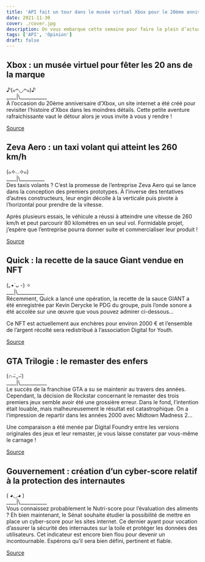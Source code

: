 ```yaml
---
title: 'API fait un tour dans le musée virtuel Xbox pour le 20ème anniversaire de la marque'
date: 2021-11-30
cover: ./cover.jpg
description: On vous embarque cette semaine pour faire le plein d’actualité, la création d’un cyber-score, la vente de la recette de la sauce GIANT en NFT et des taxis volant, let’s go !
tags: ['API', 'Opinion']
draft: false
---
```


## Xbox : un musée virtuel pour fêter les 20 ans de la marque
♪(๑ᴖ◡ᴖ๑)♪     
\_\_\_\_|\\\_\_\_\_\_\_\_\_\_\_\_       
À l’occasion du 20ème anniversaire d’Xbox, un site internet a été créé pour revisiter l’histoire d’Xbox dans les moindres détails. Cette petite aventure rafraichissante vaut le détour alors je vous invite à vous y rendre !

[Source](https://www.journaldugeek.com/2021/11/24/fans-dxbox-voici-un-musee-virtuel-pour-les-20-ans-de-la-console/)

## Zeva Aero : un taxi volant qui atteint les 260 km/h
(๑✧◡✧๑)       
\_\_\_\_|\\\_\_\_\_\_\_\_\_\_\_        
Des taxis volants ? C’est la promesse de l’entreprise Zeva Aero qui se lance dans la conception des premiers prototypes. À l’inverse des tentatives d’autres constructeurs, leur engin décolle à la verticale puis pivote à l’horizontal pour prendre de la vitesse.

Après plusieurs essais, le véhicule a réussi à atteindre une vitesse de 260 km/h et peut parcourir 80 kilomètres en un seul vol. Formidable projet, j’espère que l’entreprise pourra donner suite et commercialiser leur produit !

[Source](https://www.futura-sciences.com/tech/actualites/taxi-volant-ce-taxi-volant-vous-transforme-superman-atteindre-260-km-h-95077/)

## Quick : la recette de la sauce Giant vendue en NFT
(｡•̀ ᴗ -) ✧     
\_\_\_|\\\_\_\_\_\_\_\_\_\_\_\_        
Récemment, Quick a lancé une opération, la recette de la sauce GIANT a été enregistrée par Kevin Derycke le PDG du groupe, puis l’onde sonore a été accolée sur une œuvre que vous pouvez admirer ci-dessous…

Ce NFT est actuellement aux enchères pour environ 2000 € et l’ensemble de l’argent récolté sera redistribué à l’association Digital for Youth.

[Source](https://geeko.lesoir.be/2021/11/24/quick-vend-la-recette-de-la-sauce-giant-sous-forme-de-nft/)

## GTA Trilogie : le remaster des enfers
(∩⌣̀_⌣́)      
\_\_\_\_|\\\_\_\_\_\_\_\_\_\_\_\_       
Le succès de la franchise GTA a su se maintenir au travers des années. Cependant, la décision de Rockstar concernant le remaster des trois premiers jeux semble avoir été une grossière erreur. Dans le fond, l’intention était louable, mais malheureusement le résultat est catastrophique. On a l’impression de repartir dans les années 2000 avec Midtown Madness 2…

Une comparaison a été menée par Digital Foundry entre les versions originales des jeux et leur remaster, je vous laisse constater par vous-même le carnage !

[Source](https://www.youtube.com/watch?v=Y1JJt7xHTlE)

## Gouvernement : création d’un cyber-score relatif à la protection des internautes
( ◕◡◕  )        
\_\_\_\_|\\\_\_\_\_\_\_\_\_\_\_\_       
Vous connaissez probablement le Nutri-score pour l’évaluation des aliments ? Eh bien maintenant, le Sénat souhaite étudier la possibilité de mettre en place un cyber-score pour les sites internet. Ce dernier ayant pour vocation d’assurer la sécurité des internautes sur la toile et protéger les données des utilisateurs. Cet indicateur est encore bien flou pour devenir un incontournable. Espérons qu’il sera bien défini, pertinent et fiable.

[Source](https://geeko.lesoir.be/2021/11/26/apres-le-nutri-score-pour-les-aliments-voici-le-cyber-score-pour-les-plateformes-numeriques/)